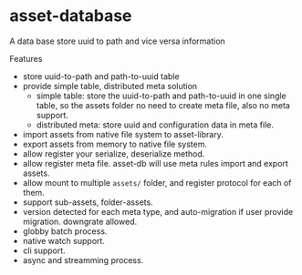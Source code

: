 # asset-database

A data base store uuid to path and vice versa information

Features

  - store uuid-to-path and path-to-uuid table
  - provide simple table, distributed meta solution
    - simple table: store the uuid-to-path and path-to-uuid in one single table, so the assets folder no need to create meta file, also no meta support.
    - distributed meta: store uuid and configuration data in meta file.
  - import assets from native file system to asset-library.
  - export assets from memory to native file system.
  - allow register your serialize, deserialize method.
  - allow register meta file. asset-db will use meta rules import and export assets.
  - allow mount to multiple `assets/` folder, and register protocol for each of them.
  - support sub-assets, folder-assets.
  - version detected for each meta type, and auto-migration if user provide migration. downgrate allowed.
  - globby batch process.
  - native watch support.
  - cli support.
  - async and streamming process.
  
